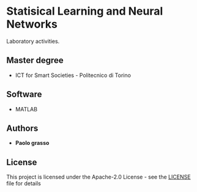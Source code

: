 # Statisical Learning and Neural Networks

Laboratory activities.

## Master degree

* ICT for Smart Societies - Politecnico di Torino </br>


## Software

* MATLAB

## Authors

* **Paolo grasso**

## License

This project is licensed under the Apache-2.0 License - see the [LICENSE](LICENSE) file for details
